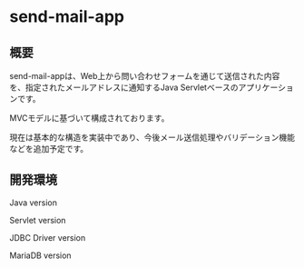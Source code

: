 # send-mail-app

## 概要
send-mail-appは、Web上から問い合わせフォームを通じて送信された内容を、指定されたメールアドレスに通知するJava Servletベースのアプリケーションです。

MVCモデルに基づいて構成されております。

現在は基本的な構造を実装中であり、今後メール送信処理やバリデーション機能などを追加予定です。


## 開発環境
Java version 

Servlet version 

JDBC Driver version 

MariaDB version 

